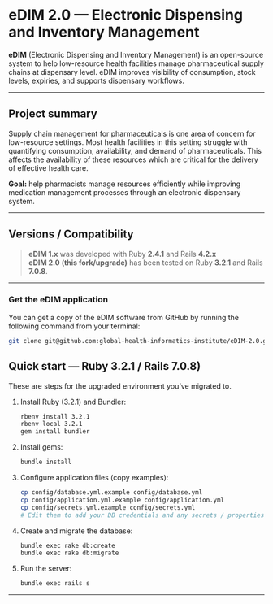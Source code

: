 # eDIM 2.0 — Electronic Dispensing and Inventory Management

**eDIM** (Electronic Dispensing and Inventory Management) is an open-source system to help low-resource health facilities manage pharmaceutical supply chains at dispensary level. eDIM improves visibility of consumption, stock levels, expiries, and supports dispensary workflows.

---

## Project summary

Supply chain management for pharmaceuticals is one area of concern for low-resource settings. Most health facilities in this setting struggle with quantifying consumption, availability, and demand of pharmaceuticals. This affects the availability of these resources which are critical for the delivery of effective health care.

**Goal:** help pharmacists manage resources efficiently while improving medication management processes through an electronic dispensary system.

---

## Versions / Compatibility

> **eDIM 1.x** was developed with Ruby **2.4.1** and Rails **4.2.x**  
> **eDIM 2.0 (this fork/upgrade)** has been tested on Ruby **3.2.1** and Rails **7.0.8**.

---
### Get the eDIM application

You can get a copy of the eDIM software from GitHub by running the following command from your terminal:

```bash
git clone git@github.com:global-health-informatics-institute/eDIM-2.0.git

```

## Quick start — Ruby 3.2.1 / Rails 7.0.8)

These are steps for the upgraded environment you’ve migrated to.

1. Install Ruby (3.2.1) and Bundler:
   ```bash
   rbenv install 3.2.1 
   rbenv local 3.2.1
   gem install bundler
   ```

2. Install gems:
   ```bash
   bundle install
   ```

3. Configure application files (copy examples):
   ```bash
   cp config/database.yml.example config/database.yml
   cp config/application.yml.example config/application.yml
   cp config/secrets.yml.example config/secrets.yml
   # Edit them to add your DB credentials and any secrets / properties
   ```

4. Create and migrate the database:
   ```bash
   bundle exec rake db:create
   bundle exec rake db:migrate
   ```

5. Run the server:
   ```bash
   bundle exec rails s
   ```
---
